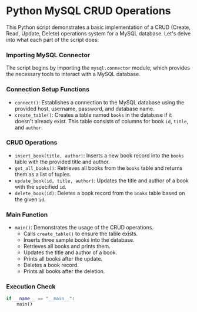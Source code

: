 # Python MySQL CRUD Operations

This Python script demonstrates a basic implementation of a CRUD (Create, Read, Update, Delete) operations system for a MySQL database. Let's delve into what each part of the script does:

### Importing MySQL Connector
The script begins by importing the `mysql.connector` module, which provides the necessary tools to interact with a MySQL database.

### Connection Setup Functions
- `connect()`: Establishes a connection to the MySQL database using the provided host, username, password, and database name.
- `create_table()`: Creates a table named `books` in the database if it doesn't already exist. This table consists of columns for book `id`, `title`, and `author`.

### CRUD Operations
- `insert_book(title, author)`: Inserts a new book record into the `books` table with the provided title and author.
- `get_all_books()`: Retrieves all books from the `books` table and returns them as a list of tuples.
- `update_book(id, title, author)`: Updates the title and author of a book with the specified `id`.
- `delete_book(id)`: Deletes a book record from the `books` table based on the given `id`.

### Main Function
- `main()`: Demonstrates the usage of the CRUD operations.
  - Calls `create_table()` to ensure the table exists.
  - Inserts three sample books into the database.
  - Retrieves all books and prints them.
  - Updates the title and author of a book.
  - Prints all books after the update.
  - Deletes a book record.
  - Prints all books after the deletion.

### Execution Check
```python
if __name__ == "__main__":
    main()
